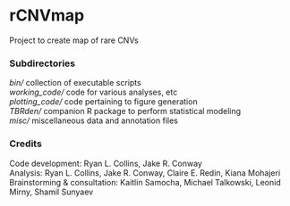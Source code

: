 # rCNVmap
Project to create map of rare CNVs  

### Subdirectories
*bin/* collection of executable scripts  
*working_code/* code for various analyses, etc  
*plotting_code/* code pertaining to figure generation  
*TBRden/* companion R package to perform statistical modeling  
*misc/* miscellaneous data and annotation files  

### Credits
Code development: Ryan L. Collins, Jake R. Conway  
Analysis: Ryan L. Collins, Jake R. Conway, Claire E. Redin, Kiana Mohajeri  
Brainstorming & consultation: Kaitlin Samocha, Michael Talkowski, Leonid Mirny, Shamil Sunyaev
